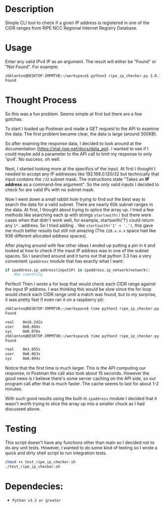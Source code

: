 # Description

Simple CLI tool to check if a given IP address is registered in one of the CIDR ranges from RIPE NCC Regional Internet Registry Database.

# Usage

Enter any valid IPv4 IP as an argument. The result will either be "Found" or "Not Found". For example:

```bash
zbblanton@DESKTOP-IMPMTVB:~/workspace$ python3 ripe_ip_checker.py 3.0.10.3
Found
```

# Thought Process

So this was a fun problem. Seems simple at first but there are a few gotchas.

To start I loaded up Postman and made a GET request to the API to examine the data. The first problem became clear, the data is large (around 300KB).

So after examing the response data, I decided to look around at the documentation (https://stat.ripe.net/docs/data_api). I wanted to see if I could maybe add a parameter to the API call to limit my response to only 'ipv4'. No success, oh well.

Next, I started looking more at the specifics of the input. At first I thought I needed to accept any IP addresses like 192.168.0.120/32 but technically that input contains the `/32` subnet mask. The instructions state "Takes an __IP address__ as a command-line argument". So the only valid inputs I decided to check for are valid IPs with no subnet mask.

Now I went down a small rabbit hole trying to find out the best way to search the data for a valid subnet. There are nearly 60k subnet ranges in the data. At first, I thought about trying to splice the array up. I tried a few methods like searching each ip with strings `startswith()` but there were cases when that didn't work well, for example, startswith('1') could return any `1*.` address. So I tried adding `.` like `startswith('1' + '.')`, this gave me much better results but still not amazing (The `128.x.x.x` space had like 936 different allocated address spaces). 

After playing around with few other ideas I ended up putting a pin in it and looked at how to check if the input IP address was in one of the subnet spaces. So I searched around and it turns out that python 3.3 has a very convenient `ipaddress` module that has exactly what I want:

```python
if ipaddress.ip_address(inputIP) in ipaddress.ip_network(network):
    #Do something
```

Perfect! Then I wrote a for loop that would check each CIDR range against the input IP address. I was thinking this would be slow since the for loop would check each CIDR range until a match was found, but to my surprise, it was pretty fast (I even ran it on a raspberry pi):

```bash
zbblanton@DESKTOP-IMPMTVB:~/workspace$ time python3 ripe_ip_checker.py 3.0.0.3
Found

real    0m16.242s
user    0m0.094s
sys     0m0.078s
zbblanton@DESKTOP-IMPMTVB:~/workspace$ time python3 ripe_ip_checker.py 3.0.0.3
Found

real    0m3.055s
user    0m0.063s
sys     0m0.094s
```

Notice that the first time is much larger. This is the API computing our response, in Postman the call also took about 15 seconds. However the good news is I believe there's some server caching on the API side, so our program call after that is much faster. The cache seems to last for about 1-2 minutes.

With such good results using the built-in `ipaddress` module I decided that it wasn't worth trying to slice the array up into a smaller chuck as I had discussed above.

# Testing

This script doesn't have any functions other than main so I decided not to do any unit tests. However, I wanted to do some kind of testing so I wrote a quick and dirty shell script to run integration tests.

```bash
chmod +x test_ripe_ip_checker.sh
./test_ripe_ip_checker.sh
```

# Dependecies:
* `Python v3.3 or greater`

